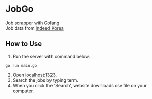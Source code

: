 # JobGo
Job scrapper with Golang\
Job data from [Indeed Korea](https://kr.indeed.com)

## How to Use
1. Run the server with command below.
```
go run main.go
```
2. Open [localhost:1323](localhost:1323).
3. Search the jobs by typing term.
4. When you click the 'Search', website downloads csv file on your computer.
